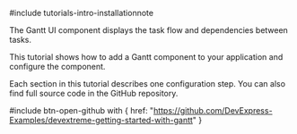 #include tutorials-intro-installationnote

The Gantt UI component displays the task flow and dependencies between tasks.

This tutorial shows how to add a Gantt component to your application and configure the component.

<div class="simulator-desktop-container" data-view="/Content/Applications/25_1/GettingStartedWith/Gantt/index.html, /Content/Applications/25_1/GettingStartedWith/Gantt/index.js, /Content/Applications/25_1/GettingStartedWith/Gantt/index.css"></div>

Each section in this tutorial describes one configuration step. You can also find full source code in the GitHub repository.

#include btn-open-github with {
    href: "https://github.com/DevExpress-Examples/devextreme-getting-started-with-gantt"
}
